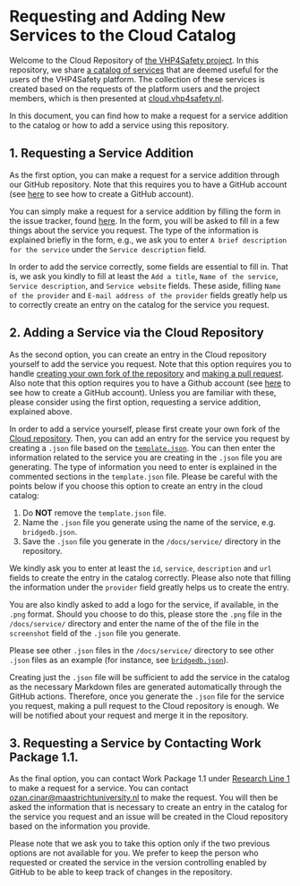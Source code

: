 
# Requesting and Adding New Services to the Cloud Catalog

Welcome to the Cloud Repository of [the VHP4Safety project](https://vhp4safety.nl/). In this repository, we share [a catalog of services](https://cloud.vhp4safety.nl/catalog.html) that are deemed useful for the users of the VHP4Safety platform. The collection of these services is created based on the requests of the platform users and the project members, which is then presented at [cloud.vhp4safety.nl](https://cloud.vhp4safety.nl/).

In this document, you can find how to make a request for a service addition to the catalog or how to add a service using this repository. 


## 1. Requesting a Service Addition

As the first option, you can make a request for a service addition through our GitHub repository. Note that this requires you to have a GitHub account (see [here](https://docs.github.com/en/get-started/start-your-journey/creating-an-account-on-github) to see how to create a GitHub account). 

You can simply make a request for a service addition by filling the form in the issue tracker, found [here](https://github.com/VHP4Safety/cloud/issues/new?template=new-tool-service-entry.yml). In the form, you will be asked to fill in a few things about the service you request. The type of the information is explained briefly in the form, e.g., we ask you to enter `A brief description for the service` under the `Service description` field. 

In order to add the service correctly, some fields are essential to fill in. That is, we ask you kindly to fill at least the `Add a title`, `Name of the service`, `Service description`, and `Service website` fields. These aside, filling `Name of the provider` and `E-mail address of the provider` fields greatly help us to correctly create an entry on the catalog for the service you request. 


## 2. Adding a Service via the Cloud Repository

As the second option, you can create an entry in the Cloud repository yourself to add the service you request. Note that this option requires you to handle [creating your own fork of the repository](https://docs.github.com/en/pull-requests/collaborating-with-pull-requests/working-with-forks/fork-a-repo) and [making a pull request](https://docs.github.com/en/pull-requests/collaborating-with-pull-requests/proposing-changes-to-your-work-with-pull-requests/about-pull-requests). Also note that this option requires you to have a Github account (see [here](https://docs.github.com/en/get-started/start-your-journey/creating-an-account-on-github) to see how to create a GitHub account). Unless you are familiar with these, please consider using the first option, requesting a service addition, explained above.

In order to add a service yourself, please first create your own fork of the [Cloud repository](https://github.com/VHP4Safety/cloud). Then, you can add an entry for the service you request by creating a `.json` file based on the [`template.json`](https://github.com/VHP4Safety/cloud/blob/main/docs/service/template.json). You can then enter the information related to the service you are creating in the `.json` file you are generating. The type of information you need to enter is explained in the commented sections in the `template.json` file. Please be careful with the points below if you choose this option to create an entry in the cloud catalog: 

1. Do __NOT__ remove the `template.json` file.
2. Name the `.json` file you generate using the name of the service, e.g. `bridgedb.json`.
3. Save the `.json` file you generate in the `/docs/service/` directory in the repository. 

We kindly ask you to enter at least the `id`, `service`, `description` and `url` fields to create the entry in the catalog correctly. Please also note that filling the information under the `provider` field greatly helps us to create the entry. 

You are also kindly asked to add a logo for the service, if available, in the `.png` format. Should you choose to do this, please store the `.png` file in the `/docs/service/` directory and enter the name of the of the file in the `screenshot` field of the `.json` file you generate. 

Please see other `.json` files in the `/docs/service/` directory to see other `.json` files as an example (for instance, see [`bridgedb.json`](https://github.com/VHP4Safety/cloud/blob/main/docs/service/bridgedb.json)).

Creating just the `.json` file will be sufficient to add the service in the catalog as the necessary Markdown files are generated automatically through the GitHub actions. Therefore, once you generate the `.json` file for the service you request, making a pull request to the Cloud repository is enough. We will be notified about your request and merge it in the repository.


## 3. Requesting a Service by Contacting Work Package 1.1.

As the final option, you can contact Work Package 1.1 under [Research Line 1](https://www.sciencrew.com/c/6621/a/329042509?title=RL1__Building_the_Virtual_Human_Platform) to make a request for a service. You can contact ozan.cinar@maastrichtuniversity.nl to make the request. You will then be asked the information that is necessary to create an entry in the catalog for the service you request and an issue will be created in the Cloud repository based on the information you provide. 

Please note that we ask you to take this option only if the two previous options are not available for you. We prefer to keep the person who requested or created the service in the version controlling enabled by GitHub to be able to keep track of changes in the repository. 

